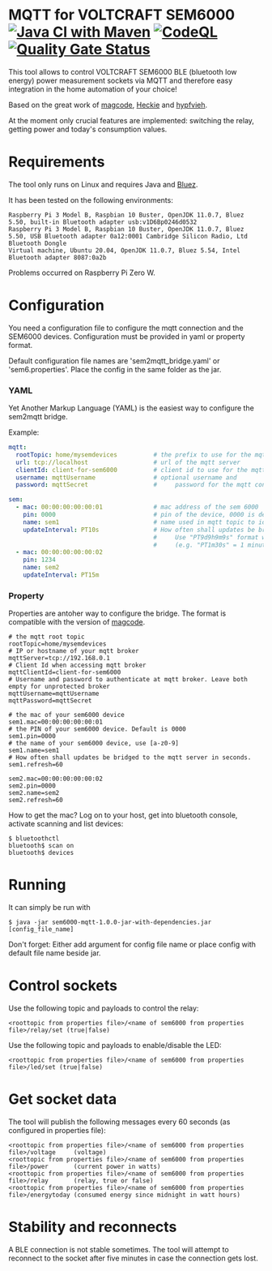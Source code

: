 # MQTT for VOLTCRAFT SEM6000 [![Java CI with Maven](https://github.com/steineggerroland/sem6000-mqtt/actions/workflows/maven.yml/badge.svg)](https://github.com/steineggerroland/sem6000-mqtt/actions/workflows/maven.yml) [![CodeQL](https://github.com/steineggerroland/sem6000-mqtt/actions/workflows/codeql.yml/badge.svg)](https://github.com/steineggerroland/sem6000-mqtt/actions/workflows/codeql.yml) [![Quality Gate Status](https://sonarcloud.io/api/project_badges/measure?project=steineggerroland_sem6000-mqtt&metric=alert_status)](https://sonarcloud.io/summary/new_code?id=steineggerroland_sem6000-mqtt)

This tool allows to control VOLTCRAFT SEM6000 BLE (bluetooth low energy) power measurement sockets via MQTT and therefore easy integration in the home automation of your choice!

Based on the great work of [magcode](https://github.com/magcode/sem6000-mqtt), [Heckie](https://github.com/Heckie75/voltcraft-sem-6000) and [hypfvieh](https://github.com/hypfvieh/bluez-dbus).

At the moment only crucial features are implemented: switching the relay, getting power and today's consumption values.

# Requirements
The tool only runs on Linux and requires Java and [Bluez](http://www.bluez.org/).

It has been tested on the following environments:
```
Raspberry Pi 3 Model B, Raspbian 10 Buster, OpenJDK 11.0.7, Bluez 5.50, built-in Bluetooth adapter usb:v1D6Bp0246d0532
Raspberry Pi 3 Model B, Raspbian 10 Buster, OpenJDK 11.0.7, Bluez 5.50, USB Bluetooth adapter 0a12:0001 Cambridge Silicon Radio, Ltd Bluetooth Dongle
Virtual machine, Ubuntu 20.04, OpenJDK 11.0.7, Bluez 5.54, Intel Bluetooth adapter 8087:0a2b
```
Problems occurred on Raspberry Pi Zero W.

# Configuration

You need a configuration file to configure the mqtt connection and the SEM6000 devices.
Configuration must be provided in yaml or property format.

Default configuration file names are 'sem2mqtt_bridge.yaml' or 'sem6.properties'.
Place the config in the same folder as the jar.

### YAML
Yet Another Markup Language (YAML) is the easiest way to configure the sem2mqtt bridge.

Example:
```yaml
mqtt:
  rootTopic: home/mysemdevices          # the prefix to use for the mqtt topics 
  url: tcp://localhost                  # url of the mqtt server
  clientId: client-for-sem6000          # client id to use for the mqtt connection
  username: mqttUsername                # optional username and
  password: mqttSecret                  #     password for the mqtt connection

sem:
  - mac: 00:00:00:00:00:01              # mac address of the sem 6000
    pin: 0000                           # pin of the device, 0000 is default
    name: sem1                          # name used in mqtt topic to identify the device
    updateInterval: PT10s               # How often shall updates be bridged to mqtt server
                                        #     Use "PT9d9h9m9s" format where d=days, h=hours, m=minutes, s=seconds
                                        #     (e.g. "PT1m30s" = 1 minute 30 seconds).
  - mac: 00:00:00:00:00:02
    pin: 1234
    name: sem2
    updateInterval: PT15m
```

### Property
Properties are antoher way to configure the bridge. The format is compatible with the version of [magcode](https://github.com/magcode/sem6000-mqtt).

```properties
# the mqtt root topic
rootTopic=home/mysemdevices
# IP or hostname of your mqtt broker
mqttServer=tcp://192.168.0.1
# Client Id when accessing mqtt broker
mqttClientId=client-for-sem6000
# Username and password to authenticate at mqtt broker. Leave both empty for unprotected broker  
mqttUsername=mqttUsername
mqttPassword=mqttSecret 

# the mac of your sem6000 device
sem1.mac=00:00:00:00:00:01
# the PIN of your sem6000 device. Default is 0000
sem1.pin=0000
# the name of your sem6000 device, use [a-z0-9]
sem1.name=sem1
# How often shall updates be bridged to the mqtt server in seconds.
sem1.refresh=60

sem2.mac=00:00:00:00:00:02
sem2.pin=0000
sem2.name=sem2
sem2.refresh=60
```

How to get the mac? Log on to your host, get into bluetooth console, activate scanning and list devices:
```shell
$ bluetoothctl
bluetooth$ scan on
bluetooth$ devices
```

# Running
It can simply be run with

```shell
$ java -jar sem6000-mqtt-1.0.0-jar-with-dependencies.jar [config_file_name]
```

Don't forget: Either add argument for config file name or place config with default file name beside jar.

# Control sockets
Use the following topic and payloads to control the relay:
```
<roottopic from properties file>/<name of sem6000 from properties file>/relay/set (true|false)
```
Use the following topic and payloads to enable/disable the LED:

```
<roottopic from properties file>/<name of sem6000 from properties file>/led/set (true|false)
```

# Get socket data
The tool will publish the following messages every 60 seconds (as configured in properties file):

```
<roottopic from properties file>/<name of sem6000 from properties file>/voltage     (voltage)
<roottopic from properties file>/<name of sem6000 from properties file>/power       (current power in watts)
<roottopic from properties file>/<name of sem6000 from properties file>/relay       (relay, true or false)
<roottopic from properties file>/<name of sem6000 from properties file>/energytoday (consumed energy since midnight in watt hours)
```

# Stability and reconnects
A BLE connection is not stable sometimes. The tool will attempt to reconnect to the socket after five minutes in case the connection gets lost.
